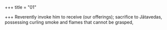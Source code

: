 +++
title = "01"

+++
Reverently invoke him to receive (our offerings); sacrifice to Jātavedas, possessing curling smoke and flames that cannot be grasped,  